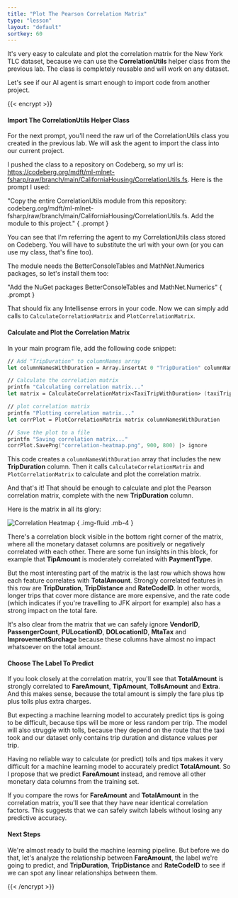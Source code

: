 ```yaml
---
title: "Plot The Pearson Correlation Matrix"
type: "lesson"
layout: "default"
sortkey: 60
---
```


It's very easy to calculate and plot the correlation matrix for the New York TLC dataset, because we can use the **CorrelationUtils** helper class from the previous lab. The class is completely reusable and will work on any dataset.

Let's see if our AI agent is smart enough to import code from another project.

{{< encrypt >}}

#### Import The CorrelationUtils Helper Class

For the next prompt, you'll need the raw url of the CorrelationUtils class you created in the previous lab. We will ask the agent to import the class into our current project.

I pushed the class to a repository on Codeberg, so my url is: https://codeberg.org/mdft/ml-mlnet-fsharp/raw/branch/main/CaliforniaHousing/CorrelationUtils.fs. Here is the prompt I used:

"Copy the entire CorrelationUtils module from this repository: codeberg.org/mdft/ml-mlnet-fsharp/raw/branch/main/CaliforniaHousing/CorrelationUtils.fs. Add the module to this project."
{ .prompt }

You can see that I'm referring the agent to my CorrelationUtils class stored on Codeberg. You will have to substitute the url with your own (or you can use my class, that's fine too).

The module needs the BetterConsoleTables and MathNet.Numerics packages, so let's install them too:

"Add the NuGet packages BetterConsoleTables and MathNet.Numerics"
{ .prompt }

That should fix any Intellisense errors in your code. Now we can simply add calls to `CalculateCorrelationMatrix` and `PlotCorrelationMatrix`. 

#### Calculate and Plot the Correlation Matrix

In your main program file, add the following code snippet:

```fsharp
// Add "TripDuration" to columnNames array
let columnNamesWithDuration = Array.insertAt 0 "TripDuration" columnNames

// Calculate the correlation matrix
printfn "Calculating correlation matrix..."
let matrix = CalculateCorrelationMatrix<TaxiTripWithDuration> (taxiTripsWithDuration |> Seq.toArray) columnNamesWithDuration

// plot correlation matrix
printfn "Plotting correlation matrix..."
let corrPlot = PlotCorrelationMatrix matrix columnNamesWithDuration

// Save the plot to a file
printfn "Saving correlation matrix..."
corrPlot.SavePng("correlation-heatmap.png", 900, 800) |> ignore
```

This code creates a `columnNamesWithDuration` array that includes the new **TripDuration** column. Then it calls `CalculateCorrelationMatrix` and `PlotCorrelationMatrix` to calculate and plot the correlation matrix.

And that's it! That should be enough to calculate and plot the Pearson correlation matrix, complete with the new **TripDuration** column.

Here is the matrix in all its glory:

![Correlation Heatmap](../img/correlation-heatmap.png)
{ .img-fluid .mb-4 }

There's a correlation block visible in the bottom right corner of the matrix, where all the monetary dataset columns are positively or negatively correlated with each other. There are some fun insights in this block, for example that **TipAmount** is moderately correlated with **PaymentType**. 

But the most interesting part of the matrix is the last row which shows how each feature correlates with **TotalAmount**. Strongly correlated features in this row are **TripDuration**, **TripDistance** and **RateCodeID**. In other words, longer trips that cover more distance are more expensive, and the rate code (which indicates if you're travelling to JFK airport for example) also has a strong impact on the total fare. 

It's also clear from the matrix that we can safely ignore **VendorID**, **PassengerCount**, **PULocationID**, **DOLocationID**, **MtaTax** and **ImprovementSurchage** because these columns have almost no impact whatsoever on the total amount. 

#### Choose The Label To Predict

If you look closely at the correlation matrix, you'll see that **TotalAmount** is strongly correlated to **FareAmount**, **TipAmount**, **TollsAmount** and **Extra**. And this makes sense, because the total amount is simply the fare plus tip plus tolls plus extra charges. 

But expecting a machine learning model to accurately predict tips is going to be difficult, because tips will be more or less random per trip. The model will also struggle with tolls, because they depend on the route that the taxi took and our dataset only contains trip duration and distance values per trip. 

Having no reliable way to calculate (or predict) tolls and tips makes it very difficult for a machine learning model to accurately predict **TotalAmount**. So I propose that we predict **FareAmount** instead, and remove all other monetary data columns from the training set.

If you compare the rows for **FareAmount** and **TotalAmount** in the correlation matrix, you'll see that they have near identical correlation factors. This suggests that we can safely switch labels without losing any predictive accuracy. 

#### Next Steps

We're almost ready to build the machine learning pipeline. But before we do that, let's analyze the relationship between **FareAmount**, the label we're going to predict, and **TripDuration**, **TripDistance** and **RateCodeID** to see if we can spot any linear relationships between them. 

{{< /encrypt >}}